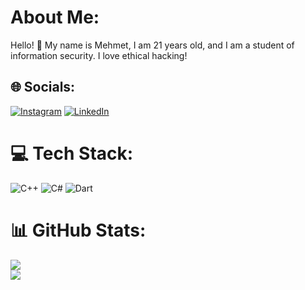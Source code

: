 # About Me:
Hello! 👋 My name is Mehmet, I am 21 years old, and I am a student of information security. I love ethical hacking!


## 🌐 Socials:
[![Instagram](https://img.shields.io/badge/Instagram-%23E4405F.svg?logo=Instagram&logoColor=white)](https://instagram.com/mehmetgokell) [![LinkedIn](https://img.shields.io/badge/LinkedIn-%230077B5.svg?logo=linkedin&logoColor=white)](https://linkedin.com/in/mehmetgokel) 

# 💻 Tech Stack:
![C++](https://img.shields.io/badge/c++-%2300599C.svg?style=for-the-badge&logo=c%2B%2B&logoColor=white) ![C#](https://img.shields.io/badge/c%23-%23239120.svg?style=for-the-badge&logo=csharp&logoColor=white) ![Dart](https://img.shields.io/badge/dart-%230175C2.svg?style=for-the-badge&logo=dart&logoColor=white)
# 📊 GitHub Stats:
![](https://github-readme-stats.vercel.app/api?username=mehmetgokel&theme=dark&hide_border=false&include_all_commits=false&count_private=false)<br/>
![](https://github-readme-streak-stats.herokuapp.com/?user=mehmetgokel&theme=dark&hide_border=false)<br/>

